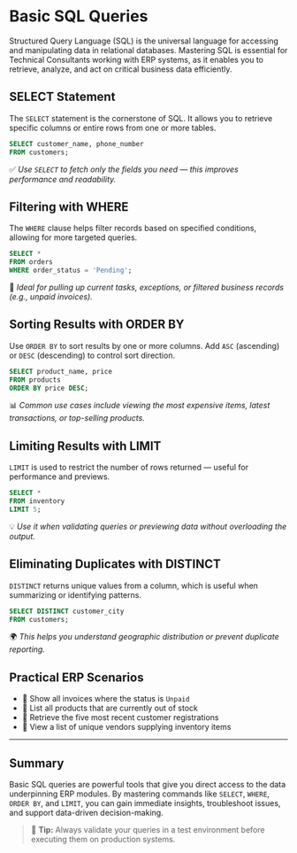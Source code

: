 # Basic SQL Queries

Structured Query Language (SQL) is the universal language for accessing and manipulating data in relational databases. Mastering SQL is essential for Technical Consultants working with ERP systems, as it enables you to retrieve, analyze, and act on critical business data efficiently.

## SELECT Statement

The `SELECT` statement is the cornerstone of SQL. It allows you to retrieve specific columns or entire rows from one or more tables.

```sql
SELECT customer_name, phone_number
FROM customers;
```

✅ *Use `SELECT` to fetch only the fields you need — this improves performance and readability.*

## Filtering with WHERE

The `WHERE` clause helps filter records based on specified conditions, allowing for more targeted queries.

```sql
SELECT * 
FROM orders
WHERE order_status = 'Pending';
```

🔎 *Ideal for pulling up current tasks, exceptions, or filtered business records (e.g., unpaid invoices).*

## Sorting Results with ORDER BY

Use `ORDER BY` to sort results by one or more columns. Add `ASC` (ascending) or `DESC` (descending) to control sort direction.

```sql
SELECT product_name, price
FROM products
ORDER BY price DESC;
```

📊 *Common use cases include viewing the most expensive items, latest transactions, or top-selling products.*

## Limiting Results with LIMIT

`LIMIT` is used to restrict the number of rows returned — useful for performance and previews.

```sql
SELECT * 
FROM inventory
LIMIT 5;
```

💡 *Use it when validating queries or previewing data without overloading the output.*

## Eliminating Duplicates with DISTINCT

`DISTINCT` returns unique values from a column, which is useful when summarizing or identifying patterns.

```sql
SELECT DISTINCT customer_city
FROM customers;
```

🌍 *This helps you understand geographic distribution or prevent duplicate reporting.*

## Practical ERP Scenarios

- 🔹 Show all invoices where the status is `Unpaid`
- 🔹 List all products that are currently out of stock
- 🔹 Retrieve the five most recent customer registrations
- 🔹 View a list of unique vendors supplying inventory items

---

## Summary

Basic SQL queries are powerful tools that give you direct access to the data underpinning ERP modules. By mastering commands like `SELECT`, `WHERE`, `ORDER BY`, and `LIMIT`, you can gain immediate insights, troubleshoot issues, and support data-driven decision-making.

> 🧠 **Tip:** Always validate your queries in a test environment before executing them on production systems.